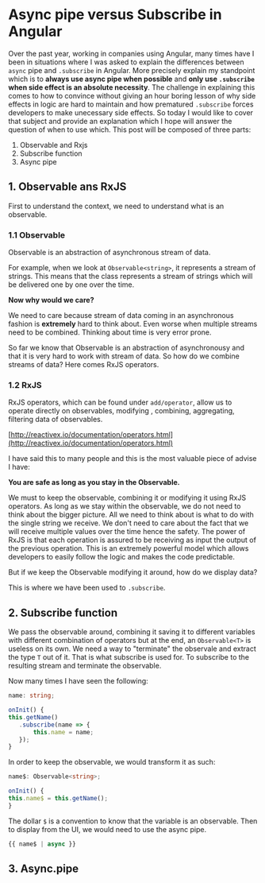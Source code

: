 # Async pipe versus Subscribe in Angular

Over the past year, working in companies using Angular, many times have I been in situations where I was asked to explain the differences between `async` pipe and `.subscribe` in Angular. 
More precisely explain my standpoint which is to __always use async pipe when possible__ and __only use `.subscribe` when side effect is an absolute necessity__.
The challenge in explaining this comes to how to convince without giving an hour boring lesson of why side effects in logic are hard to maintain and how prematured `.subscribe` forces developers to make unecessary side effects.
So today I would like to cover that subject and provide an explanation which I hope will answer the question of when to use which. This post will be composed of three parts:

1. Observable and Rxjs
2. Subscribe function
3. Async pipe

## 1. Observable ans RxJS

First to understand the context, we need to understand what is an observable.

### 1.1 Observable

Observable is an abstraction of asynchronous stream of data.

For example, when we look at `Observable<string>`, it represents a stream of strings. This means that the class represents a stream of strings which will be delivered one by one over the time.

__Now why would we care?__

We need to care because stream of data coming in an asynchronous fashion is __extremely__ hard to think about. Even worse when multiple streams need to be combined. Thinking about time is very error prone.

So far we know that Observable is an abstraction of asynchronousy and that it is very hard to work with stream of data. So how do we combine streams of data? Here comes RxJS operators.

### 1.2 RxJS

RxJS operators, which can be found under `add/operator`, allow us to operate directly on observables, modifying , combining, aggregating, filtering data of observables.

[http://reactivex.io/documentation/operators.html](http://reactivex.io/documentation/operators.html)

I have said this to many people and this is the most valuable piece of advise I have:

__You are safe as long as you stay in the Observable.__

We must to keep the observable, combining it or modifying it using RxJS operators. As long as we stay within the observable, we do not need to think about the bigger picture. All we need to think about is what to do with the single string we receive. We don't need to care about the fact that we will receive multiple values over the time hence the safety. The power of RxJS is that each operation is assured to be receiving as input the output of the previous operation. This is an extremely powerful model which allows developers to easily follow the logic and makes the code predictable.

But if we keep the Observable modifying it around, how do we display data?

This is where we have been used to `.subscribe`.

## 2. Subscribe function

We pass the observable around, combining it saving it to different variables with different combination of operators but at the end, an `Observable<T>` is useless on its own. We need a way to "terminate" the observale and extract the type `T` out of it.
That is what subscribe is used for. To subscribe to the resulting stream and terminate the observable.

Now many times I have seen the following:

```ts
name: string;

onInit() {
this.getName()
   .subscribe(name => {
       this.name = name;
   });
}
```

In order to keep the observable, we would transform it as such:

```ts
name$: Observable<string>;

onInit() {
this.name$ = this.getName();
}
```

The dollar `$` is a convention to know that the variable is an observable. Then to display from the UI, we would need to use the async pipe.

```ts
{{ name$ | async }}
```

## 3. Async.pipe
